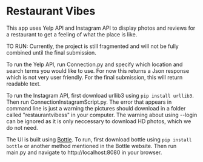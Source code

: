 # Restaurant Vibes

This app uses Yelp API and Instagram API to display photos and reviews for a restaurant to get a feeling of what the place is like.

TO RUN:
Currently, the project is still fragmented and will not be fully combined until the final submission.

To run the Yelp API, run Connection.py and specify which location and search terms you would like to use.
For now this returns a Json response which is not very user friendly. For the final submission, this will return readable text.

To run the Instagram API, first download urllib3 using `pip install urllib3`. Then run ConnectionInstagramScript.py. The error that appears in command line is just a warning the pictures should download in a folder called "restaurantvibess" in your computer. The warning about using --login can be ignored as it is only neccessary to download HD photos, which we do not need.

The UI is built using [Bottle](https://bottlepy.org/). To run, first download bottle using `pip install bottle` or another method mentioned in the Bottle website. Then run main.py and navigate to http://localhost:8080 in your browser.
